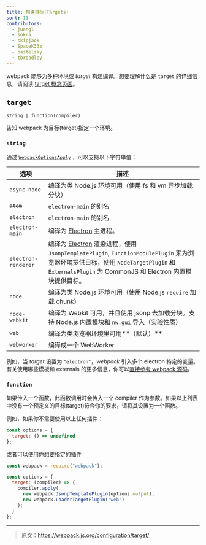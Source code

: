 ```yaml
---
title: 构建目标(Targets)
sort: 11
contributors:
  - juangl
  - sokra
  - skipjack
  - SpaceK33z
  - pastelsky
  - tbroadley
---
```


webpack 能够为多种环境或 _target_ 构建编译。想要理解什么是 `target` 的详细信息，请阅读 [target 概念页面](/concepts/targets)。

## `target`

`string | function(compiler)`

告知 webpack 为目标(target)指定一个环境。


### `string`

通过 [`WebpackOptionsApply`](https://github.com/webpack/webpack/blob/master/lib/WebpackOptionsApply.js) ，可以支持以下字符串值：

选项                | 描述
--------------------- | -----------------------
`async-node`          | 编译为类 Node.js 环境可用（使用 fs 和 vm 异步加载分块）
~~`atom`~~            | `electron-main` 的别名
~~`electron`~~        | `electron-main` 的别名
`electron-main`       | 编译为 [Electron](https://electronjs.org/) 主进程。
`electron-renderer`   | 编译为 [Electron](https://electronjs.org/) 渲染进程，使用 `JsonpTemplatePlugin`, `FunctionModulePlugin` 来为浏览器环境提供目标，使用 `NodeTargetPlugin` 和 `ExternalsPlugin` 为 CommonJS 和 Electron 内置模块提供目标。
`node`                | 编译为类 Node.js 环境可用（使用 Node.js `require` 加载 chunk）
`node-webkit`         | 编译为 Webkit 可用，并且使用 jsonp 去加载分块。支持 Node.js 内置模块和 [`nw.gui`](http://docs.nwjs.io/en/latest/) 导入（实验性质）
`web`                 | 编译为类浏览器环境里可用**（默认）**
`webworker`           | 编译成一个 WebWorker

例如，当 _target_ 设置为 `"electron"`，*webpack* 引入多个 electron 特定的变量。有关使用哪些模板和 externals 的更多信息，你可以[直接参考 webpack 源码](https://github.com/webpack/webpack/blob/master/lib/WebpackOptionsApply.js#L70-L185)。


### `function`

如果传入一个函数，此函数调用时会传入一个 compiler 作为参数。如果以上列表中没有一个预定义的目标(target)符合你的要求，请将其设置为一个函数。

例如，如果你不需要使用以上任何插件：

```js
const options = {
  target: () => undefined
};
```

或者可以使用你想要指定的插件

```js
const webpack = require("webpack");

const options = {
  target: (compiler) => {
    compiler.apply(
      new webpack.JsonpTemplatePlugin(options.output),
      new webpack.LoaderTargetPlugin("web")
    );
  }
};
```

***

> 原文：https://webpack.js.org/configuration/target/
